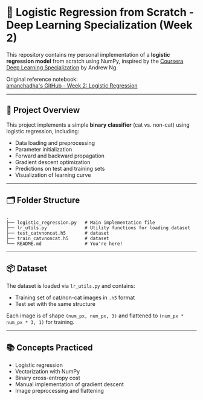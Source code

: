 # 🧠 Logistic Regression from Scratch - Deep Learning Specialization (Week 2)

This repository contains my personal implementation of a **logistic regression model** from scratch using NumPy, inspired by the [Coursera Deep Learning Specialization](https://www.coursera.org/specializations/deep-learning) by Andrew Ng.

Original reference notebook:  
[amanchadha's GitHub - Week 2: Logistic Regression](https://github.com/amanchadha/coursera-deep-learning-specialization/blob/master/C1%20-%20Neural%20Networks%20and%20Deep%20Learning/Week%202/Logistic%20Regression%20as%20a%20Neural%20Network/Logistic.ipynb)

---

## 📌 Project Overview

This project implements a simple **binary classifier** (cat vs. non-cat) using logistic regression, including:

- Data loading and preprocessing  
- Parameter initialization  
- Forward and backward propagation  
- Gradient descent optimization  
- Predictions on test and training sets  
- Visualization of learning curve

---

## 🗂️ Folder Structure

```
.
├── logistic_regression.py   # Main implementation file
├── lr_utils.py              # Utility functions for loading dataset
├── test_catvnoncat.h5       # dataset
├── train_catvnoncat.h5      # dataset
└── README.md                # You're here!
```

---

## 📦 Dataset

The dataset is loaded via `lr_utils.py` and contains:

- Training set of cat/non-cat images in `.h5` format
- Test set with the same structure

Each image is of shape `(num_px, num_px, 3)` and flattened to `(num_px * num_px * 3, 1)` for training.

---

## 📚 Concepts Practiced

- Logistic regression
- Vectorization with NumPy
- Binary cross-entropy cost
- Manual implementation of gradient descent
- Image preprocessing and flattening


